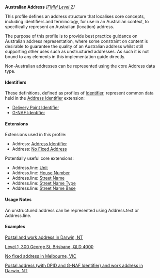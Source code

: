 **Australian Address** *[[FMM Level 2](guidance.html)]*

This profile defines an address structure that localises core concepts, including identifiers and terminology, for use in an Australian context, to specifically represent an Australian (location) address.

The purpose of this profile is to provide best practice guidance on Australian address representation, where some constraint on content is desirable to guarantee the quality of an Australian address whilst still supporting
other uses such as unstructured addresses. As such it is not bound to any elements in this implementation guide directly.

Non-Australian addresses can be represented using the core Address data type.

#### Identifiers
These definitions, defined as profiles of [Identifier](http://hl7.org/fhir/R4/datatypes.html#Identifier), represent common data held in the [Address Identifier](StructureDefinition-address-identifier.html) extension:
* [Delivery Point Identifier](StructureDefinition-au-deliverypointidentifier.html)
* [G-NAF Identifier](StructureDefinition-au-gnafidentifier.html)

#### Extensions
Extensions used in this profile:

* Address: [Address Identifier](StructureDefinition-address-identifier.html)
* Address: [No Fixed Address](StructureDefinition-no-fixed-address.html)

Potentially useful core extensions:

* Address.line: [Unit](http://hl7.org/fhir/R4/extension-iso21090-adxp-unitid.html)
* Address.line: [House Number](http://hl7.org/fhir/R4/extension-iso21090-adxp-housenumber.html)
* Address.line: [Street Name](http://hl7.org/fhir/R4/extension-iso21090-adxp-streetname.html)
* Address.line: [Street Name Type](http://hl7.org/fhir/R4/extension-iso21090-adxp-streetnametype.html)
* Address.line: [Street Name Base](http://hl7.org/fhir/R4/extension-iso21090-adxp-streetnamebase.html)

#### Usage Notes
An unstructured address can be represented using Address.text or Address.line.

#### Examples

[Postal and work address in Darwin, NT](Patient-address-example0.html)

[Level 1, 300 George St, Brisbane, QLD 4000](Patient-address-example1.html)

[No fixed address in Melbourne, VIC](Patient-address-example2.html)

[Postal address (with DPID and G-NAF Identifier) and work address in Darwin, NT](Patient-address-example3.html)
